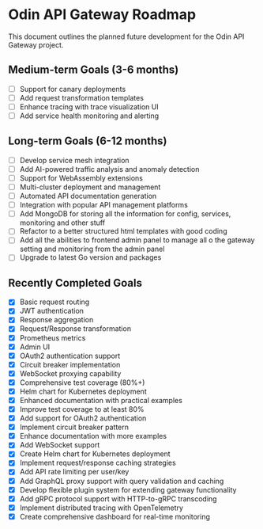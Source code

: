 # Odin API Gateway Roadmap

This document outlines the planned future development for the Odin API Gateway project.


## Medium-term Goals (3-6 months)
- [ ] Support for canary deployments
- [ ] Add request transformation templates
- [ ] Enhance tracing with trace visualization UI
- [ ] Add service health monitoring and alerting

## Long-term Goals (6-12 months)
- [ ] Develop service mesh integration
- [ ] Add AI-powered traffic analysis and anomaly detection
- [ ] Support for WebAssembly extensions
- [ ] Multi-cluster deployment and management
- [ ] Automated API documentation generation
- [ ] Integration with popular API management platforms
- [ ] Add MongoDB for storing all the information for config, services, monitoring and other stuff
- [ ] Refactor to a better structured html templates with good coding
- [ ] Add all the abilities to frontend admin panel to manage all o the gateway setting and monitoring from the admin panel
- [ ] Upgrade to latest Go version and packages

## Recently Completed Goals

- [x] Basic request routing
- [x] JWT authentication
- [x] Response aggregation
- [x] Request/Response transformation
- [x] Prometheus metrics
- [x] Admin UI
- [x] OAuth2 authentication support
- [x] Circuit breaker implementation
- [x] WebSocket proxying capability
- [x] Comprehensive test coverage (80%+)
- [x] Helm chart for Kubernetes deployment
- [x] Enhanced documentation with practical examples
- [x] Improve test coverage to at least 80%
- [x] Add support for OAuth2 authentication
- [x] Implement circuit breaker pattern
- [x] Enhance documentation with more examples
- [x] Add WebSocket support
- [x] Create Helm chart for Kubernetes deployment
- [x] Implement request/response caching strategies
- [x] Add API rate limiting per user/key
- [x] Add GraphQL proxy support with query validation and caching
- [x] Develop flexible plugin system for extending gateway functionality
- [x] Add gRPC protocol support with HTTP-to-gRPC transcoding
- [x] Implement distributed tracing with OpenTelemetry
- [x] Create comprehensive dashboard for real-time monitoring